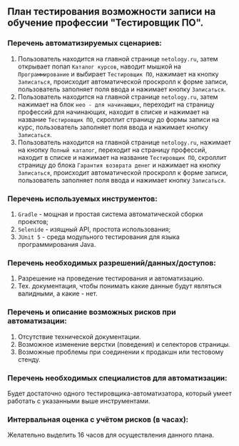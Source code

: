 ## План тестирования возможности записи на обучение профессии "Тестировщик ПО".

### Перечень автоматизируемых сценариев:

1. Пользователь находится на главной странице `netology.ru`,
затем открывает попап `Каталог курсов`,
наводит мышкой на `Программирование` и выбирает
`Тестировщик ПО`, нажимает на кнопку `Записаться`,
происходит автоматической проскролл к форме записи,
пользователь заполняет поля ввода и нажимает кнопку `Записаться`.
2. Пользователь находится на главной странице `netology.ru`,
затем нажимает на блок `нео - для начинающих`,
переходит на страницу профессий для начинающих, находит в списке и нажимает на название
`Тестировщик ПО`, скроллит страницу до формы записи на курс,
пользователь заполняет поля ввода и нажимает кнопку `Записаться`.
3. Пользователь находится на главной странице `netology.ru`,
нажимает на кнопку `Полный каталог`,
переходит на страницу профессий, находит в списке и нажимает на название
`Тестировщик ПО`, скроллит страницу до блока `Гарантия возврата денег`
и нажимает на кнопку `Записаться`,
происходит автоматической проскролл к форме записи,
пользователь заполняет поля ввода и нажимает кнопку `Записаться`.

### Перечень используемых инструментов:

1. `Gradle` - мощная и простая система автоматической сборки проектов;
2. `Selenide` - изящный API, простота использования;
3. `JUnit 5` - среда модульного тестирования для языка программирования Java.

### Перечень необходимых разрешений/данных/доступов:

1. Разрешение на проведение тестирования и автоматизацию.
2. Тех. документация, чтобы понимать какие данные будут являться валидными, а какие - нет.

### Перечень и описание возможных рисков при автоматизации:

1. Отсутствие технической документации.
2. Возможное изменение верстки (поведения) и селекторов страницы.
3. Возможные проблемы при соединении к продакшн или тестовому стенду.

### Перечень необходимых специалистов для автоматизации:

Будет достаточно одного тестировщика-автоматизатора, который умеет работать с указанными выше инструментами.

### Интервальная оценка с учётом рисков (в часах):

Желательно выделить 16 часов для осуществления данного плана.